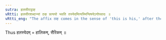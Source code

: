 ```yaml
---
sutra: हलसीराट्ठक्
vRtti: हलसीरशब्दाभ्यां ठक् प्रत्ययो भवति तस्येदमित्यस्मिन्विषयेऽणोपवादः ॥
vRtti_eng: "The affix ठक् comes in the sense of 'this is his,' after the words '_hala_' and '_sira_.'"
---
```

Thus हलस्येदम् = हालिकम्, सैरिकम् ॥
